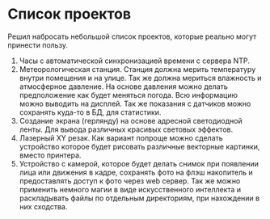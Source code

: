 # Список проектов

Решил набросать небольшой список проектов, которые реально могут принести пользу.

01. Часы с автоматической синхронизацией времени с сервера NTP.
01. Метеорологическая станция. Станция должна мерить температуру внутри помещения и на улице. Так же должна мериться влажность и атмосферное давление. На основе давления можно делать предположение как будет меняться погода. Всю информацию можно выводить на дисплей. Так же показания с датчиков можно сохранять куда-то в БД, для статистики.
01. Создание экрана (герлянду) на основе адресной светодиодной ленты. Для вывода различных красивых световых эффектов.
01. Лазерный XY резак. Как вариант попроще можно сделать устройство которое будет рисовать различные векторные картинки, вместо принтера.
01. Устройство с камерой, которое будет делать снимок при появлении лица или движения в кадре, сохранять фото на флэш накопитель и предоставлять доступ к фото через web сервер. Так же можно применить немного магии в виде искусственного интеллекта и раскладывать файлы по отдельным директориям, при нахождении в них сходства.
